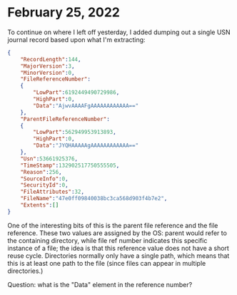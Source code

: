 # February 25, 2022

To continue on where I left off yesterday, I added dumping out a single USN
journal record based upon what I'm extracting:

```json
{
    "RecordLength":144,
    "MajorVersion":3,
    "MinorVersion":0,
    "FileReferenceNumber":
    {
        "LowPart":6192449490729986,
        "HighPart":0,
        "Data":"AjwvAAAAFgAAAAAAAAAAAA=="
    },
    "ParentFileReferenceNumber":
    {
        "LowPart":562949953913893,
        "HighPart":0,
        "Data":"JYQHAAAAAgAAAAAAAAAAAA=="
    },
    "Usn":53661925376,
    "TimeStamp":132902517750555505,
    "Reason":256,
    "SourceInfo":0,
    "SecurityId":0,
    "FileAttributes":32,
    "FileName":"47e0ff09840038bc3ca568d903f4b7e2",
    "Extents":[]
}
```

One of the interesting bits of this is the parent file reference and the file
reference. These two values are assigned by the OS: parent would refer to the
containing directory, while file ref number indicates this specific instance of
a file; the idea is that this reference value does not have a short reuse cycle.
Directories normally only have a single path, which means that this is at least
one path to the file (since files can appear in multiple directories.)

Question: what is the "Data" element in the reference number?
